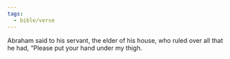 ```yaml
---
tags:
  - bible/verse
---
```

Abraham said to his servant, the elder of his house, who ruled over all that he had, “Please put your hand under my thigh.